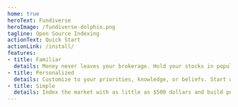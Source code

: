 ```yaml
---
home: true
heroText: Fundiverse
heroImage: /fundiverse-dolphin.png
tagline: Open Source Indexing
actionText: Quick Start
actionLink: /install/
features:
- title: Familiar
  details: Money never leaves your brokerage. Hold your stocks in popular options such as Robinhood and Alpaca - with more coming soon!
- title: Personalized
  details: Customize to your priorities, knowledge, or beliefs. Start with common indexes, or build your own!
- title: Simple
  details: Index the market with as little as $500 dollars and build portfolios of thousands of stocks with a click!
---
```


